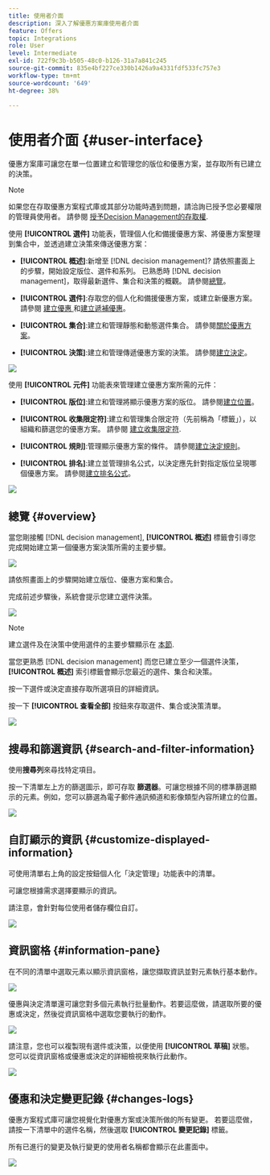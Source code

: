 ```yaml
---
title: 使用者介面
description: 深入了解優惠方案庫使用者介面
feature: Offers
topic: Integrations
role: User
level: Intermediate
exl-id: 722f9c3b-b505-48c0-b126-31a7a841c245
source-git-commit: 835e4bf227ce330b1426a9a4331fdf533fc757e3
workflow-type: tm+mt
source-wordcount: '649'
ht-degree: 38%

---
```


# 使用者介面 {#user-interface}

優惠方案庫可讓您在單一位置建立和管理您的版位和優惠方案，並存取所有已建立的決策。

>[!NOTE]
>
>如果您在存取優惠方案程式庫或其部分功能時遇到問題，請洽詢已授予您必要權限的管理員使用者。 請參閱 [授予Decision Management的存取權](starting-offer-decisioning.md#granting-acess-to-decision-management).

使用  **[!UICONTROL 選件]** 功能表，管理個人化和備援優惠方案、將優惠方案整理到集合中，並透過建立決策來傳送優惠方案：

* **[!UICONTROL 概述]**:新增至 [!DNL decision management]? 請依照畫面上的步驟，開始設定版位、選件和系列。 已熟悉時 [!DNL decision management]，取得最新選件、集合和決策的概觀。 請參閱[總覽](#overview)。

* **[!UICONTROL 選件]**:存取您的個人化和備援優惠方案，或建立新優惠方案。 請參閱 [建立優惠 ](../offer-library/creating-personalized-offers.md)和[建立遞補優惠](../offer-library/creating-fallback-offers.md)。

* **[!UICONTROL 集合]**:建立和管理靜態和動態選件集合。 請參閱[關於優惠方案](../offer-library/creating-collections.md)。

* **[!UICONTROL 決策]**:建立和管理傳遞優惠方案的決策。 請參閱[建立決定](../offer-activities/create-offer-activities.md)。

![](../assets/offers_menu.png)

使用  **[!UICONTROL 元件]** 功能表來管理建立優惠方案所需的元件：

* **[!UICONTROL 版位]**:建立和管理將顯示優惠方案的版位。 請參閱[建立位置](../offer-library/creating-placements.md)。

* **[!UICONTROL 收集限定符]**:建立和管理集合限定符（先前稱為「標籤」），以組織和篩選您的優惠方案。 請參閱 [建立收集限定符](../offer-library/creating-tags.md).

* **[!UICONTROL 規則]**:管理顯示優惠方案的條件。 請參閱[建立決定規則](../offer-library/creating-decision-rules.md)。

* **[!UICONTROL 排名]**:建立並管理排名公式，以決定應先針對指定版位呈現哪個優惠方案。 請參閱[建立排名公式](../ranking/create-ranking-formulas.md)。

![](../assets/offer_activities.png)

## 總覽 {#overview}

當您剛接觸 [!DNL decision management], **[!UICONTROL 概述]** 標籤會引導您完成開始建立第一個優惠方案決策所需的主要步驟。

![](../assets/overview_onboarding.png)

請依照畫面上的步驟開始建立版位、優惠方案和集合。

完成前述步驟後，系統會提示您建立選件決策。

![](../assets/overview_collection-created.png)

>[!NOTE]
>
>建立選件及在決策中使用選件的主要步驟顯示在 [本節](../offer-library/key-steps.md).

當您更熟悉 [!DNL decision management] 而您已建立至少一個選件決策， **[!UICONTROL 概述]** 索引標籤會顯示您最近的選件、集合和決策。

按一下選件或決定直接存取所選項目的詳細資訊。

按一下 **[!UICONTROL 查看全部]** 按鈕來存取選件、集合或決策清單。

![](../assets/overview_view-all.png)

## 搜尋和篩選資訊 {#search-and-filter-information}

使用&#x200B;**搜尋列**&#x200B;來尋找特定項目。

按一下清單左上方的篩選圖示，即可存取 **篩選器**。可讓您根據不同的標準篩選顯示的元素。例如，您可以篩選為電子郵件通訊頻道和影像類型內容所建立的位置。

![](../assets/filters.png)

## 自訂顯示的資訊 {#customize-displayed-information}

可使用清單右上角的設定按鈕個人化「決定管理」功能表中的清單。

可讓您根據需求選擇要顯示的資訊。

請注意，會針對每位使用者儲存欄位自訂。

![](../assets/columns.png)

## 資訊窗格 {#information-pane}

在不同的清單中選取元素以顯示資訊窗格，讓您擷取資訊並對元素執行基本動作。

![](../assets/information-pane.png)

優惠與決定清單還可讓您對多個元素執行批量動作。若要這麼做，請選取所要的優惠或決定，然後從資訊窗格中選取您要執行的動作。

![](../assets/bulk-actions.png)

請注意，您也可以複製現有選件或決策，以便使用 **[!UICONTROL 草稿]** 狀態。 您可以從資訊窗格或優惠或決定的詳細檢視來執行此動作。

![](../assets/duplicate-offer.png)

## 優惠和決定變更記錄 {#changes-logs}

優惠方案程式庫可讓您視覺化對優惠方案或決策所做的所有變更。 若要這麼做，請按一下清單中的選件名稱，然後選取 **[!UICONTROL 變更記錄]** 標籤。

所有已進行的變更及執行變更的使用者名稱都會顯示在此畫面中。

![](../assets/change-logs.png)
